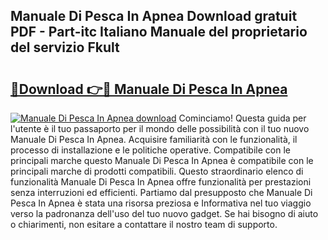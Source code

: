 ## Manuale Di Pesca In Apnea Download gratuit PDF - Part-itc Italiano Manuale del proprietario del servizio Fkult

# <h2><a href="http://dfelhz1.blite.top/?on=Manuale+Di+Pesca+In+Apnea">🔗Download 👉🔴 Manuale Di Pesca In Apnea</a></h2>

[![Manuale Di Pesca In Apnea download](https://i.imgur.com/lujVjoI.png)](http://dfelhz1.blite.top/?on=Manuale+Di+Pesca+In+Apnea)
Cominciamo! Questa guida per l'utente è il tuo passaporto per il mondo delle possibilità con il tuo nuovo Manuale Di Pesca In Apnea. Acquisire familiarità con le funzionalità, il processo di installazione e le politiche operative. Compatibile con le principali marche questo Manuale Di Pesca In Apnea è compatibile con le principali marche di prodotti compatibili. Questo straordinario elenco di funzionalità Manuale Di Pesca In Apnea offre funzionalità per prestazioni senza interruzioni ed efficienti. Partiamo dal presupposto che Manuale Di Pesca In Apnea è stata una risorsa preziosa e Informativa nel tuo viaggio verso la padronanza dell'uso del tuo nuovo gadget. Se hai bisogno di aiuto o chiarimenti, non esitare a contattare il nostro team di supporto.

